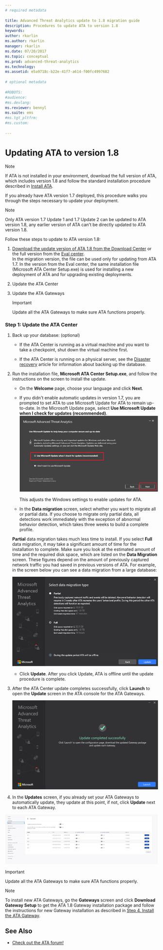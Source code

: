 ```yaml
---
# required metadata

title: Advanced Threat Analytics update to 1.8 migration guide
description: Procedures to update ATA to version 1.8
keywords:
author: rkarlin
ms.author: rkarlin
manager: rkarlin
ms.date: 07/20/2017
ms.topic: conceptual
ms.prod: advanced-threat-analytics
ms.technology:
ms.assetid: e5a9718c-b22e-41f7-a614-f00fc4997682

# optional metadata

#ROBOTS:
#audience:
#ms.devlang:
ms.reviewer: bennyl
ms.suite: ems
#ms.tgt_pltfrm:
#ms.custom:

---
```


# Updating ATA to version 1.8

> [!NOTE] 
> If ATA is not installed in your environment, download the full version of ATA, which includes version 1.8 and follow the standard installation procedure described in [Install ATA](install-ata-step1.md).

If you already have ATA version 1.7 deployed, this procedure walks you through the steps necessary to update your deployment.

> [!NOTE] 
>  Only ATA version 1.7 Update 1 and 1.7 Update 2 can be updated to ATA version 1.8, any earlier version of ATA can't be directly updated to ATA version 1.8.

Follow these steps to update to ATA version 1.8:

1.  [Download the update version of ATA 1.8 from the Download Center](https://www.microsoft.com/download/details.aspx?id=55536)  or the full version from the [Eval center](https://www.microsoft.com/evalcenter/evaluate-microsoft-advanced-threat-analytics).<br>
In the migration version, the file can be used only for updating from ATA 1.7. In the version from the Eval center, the same installation file (Microsoft ATA Center Setup.exe) is used for installing a new deployment of ATA and for upgrading existing deployments.

2.  Update the ATA Center

4.  Update the ATA Gateways

    > [!IMPORTANT]
    > Update all the ATA Gateways to make sure ATA functions properly.

### Step 1: Update the ATA Center

1. Back up your database: (optional)

   -   If the ATA Center is running as a virtual machine and you want to take a checkpoint, shut down the virtual machine first.

   -   If the ATA Center is running on a physical server, see the [Disaster recovery](disaster-recovery.md) article for information about backing up the database.

2. Run the installation file, **Microsoft ATA Center Setup.exe**, and follow the instructions on the screen to install the update.

   - On the **Welcome** page, choose your language and click **Next**.

   - If you didn't enable automatic updates in version 1.7, you are prompted to set ATA to use Microsoft Update for ATA to remain up-to-date.  In the Microsoft Update page, select **Use Microsoft Update when I check for updates (recommended)**.
     ![Keep ATA up-to-date image](media/ata_ms_update.png)
     
     This adjusts the Windows settings to enable updates for  ATA. 
    
   - In the **Data migration** screen, select whether you want to migrate all or partial data. If you choose to migrate only partial data, all detections work immediately with the exception of abnormal behavior detection, which takes three weeks to build a complete profile.  
    
   **Partial** data migration takes much less time to install. If you select **Full** data migration, it may take a significant amount of time for the installation to complete. Make sure you look at the estimated amount of time and the required disk space, which are listed on the **Data Migration** screen. These figures depend on the amount of previously captured network traffic you had saved in previous versions of ATA. For example, in the screen below you can see a data migration from a large database:
         
   ![ATA data migration](media/migration-data-migration.png)

   -  Click **Update**. After you click Update, ATA is offline until the update procedure is complete.

3. After the ATA Center update completes successfully, click **Launch** to open the **Update** screen in the ATA console for the ATA Gateways.

   ![Update success screen](media/migration-center-success.png)

4. In the **Updates** screen, if you already set your ATA Gateways to automatically update, they update at this point, if not, click **Update** next to each ATA Gateway.
  
![Update gateways image](media/migration-update-gw.png)

  
> [!IMPORTANT] 
> Update all the ATA Gateways to make sure ATA functions properly.
 
> [!NOTE] 
> To install new ATA Gateways, go the **Gateways** screen and click **Download Gateway Setup** to get the ATA 1.8 Gateway installation package and follow the instructions for new Gateway installation as described in [Step 4. Install the ATA Gateway](install-ata-step4.md).


## See Also

- [Check out the ATA forum!](https://social.technet.microsoft.com/Forums/security/home?forum=mata)
